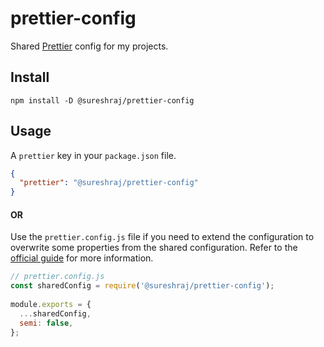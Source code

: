 # prettier-config
Shared [Prettier](https://prettier.io/) config for my projects.

## Install
```
npm install -D @sureshraj/prettier-config
```

## Usage
A `prettier` key in your `package.json` file.

```json
{
  "prettier": "@sureshraj/prettier-config"
}
```

#### OR

Use the `prettier.config.js` file if you need to extend 
the configuration to overwrite some properties from 
the shared configuration. Refer to the [official guide](https://prettier.io/docs/en/configuration.html#sharing-configurations) 
for more information.

```javascript
// prettier.config.js
const sharedConfig = require('@sureshraj/prettier-config');
 
module.exports = {
  ...sharedConfig,
  semi: false,
};
```